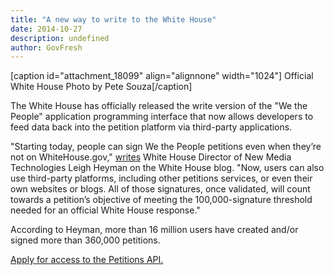 ```yaml
---
title: "A new way to write to the White House"
date: 2014-10-27
description: undefined
author: GovFresh
---
```


[caption id="attachment_18099" align="alignnone" width="1024"] Official White House Photo by Pete Souza[/caption]

The White House has officially released the write version of the "We the People" application programming interface that now allows developers to feed data back into the petition platform via third-party applications.

"Starting today, people can sign We the People petitions even when they’re not on WhiteHouse.gov," <a href="http://www.whitehouse.gov/blog/2014/10/23/new-we-people-write-api-and-what-it-means-you">writes</a> White House Director of New Media Technologies Leigh Heyman on the White House blog. "Now, users can also use third-party platforms, including other petitions services, or even their own websites or blogs. All of those signatures, once validated, will count towards a petition’s objective of meeting the 100,000-signature threshold needed for an official White House response."

According to Heyman, more than 16 million users have created and/or signed more than 360,000 petitions. 

<a href="http://www.whitehouse.gov/webform/apply-access-we-people-write-api">Apply for access to the Petitions API.</a>
